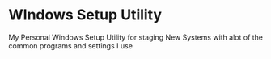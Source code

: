 # WIndows Setup Utility
My Personal Windows Setup Utility for staging New Systems with alot of the common programs and settings I use